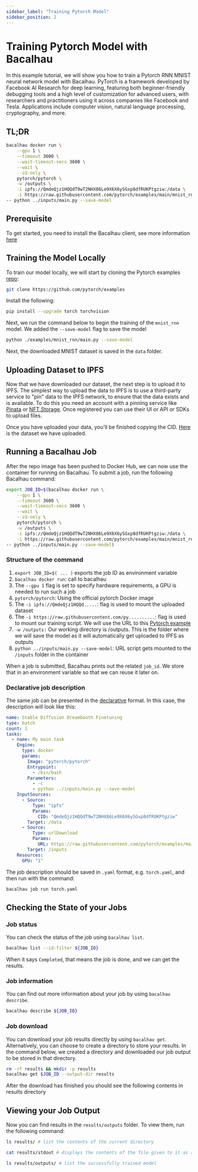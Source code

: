 ```yaml
---
sidebar_label: "Training Pytorch Model"
sidebar_position: 2
---
```

# Training Pytorch Model with Bacalhau


In this example tutorial, we will show you how to train a Pytorch RNN MNIST neural network model with Bacalhau. PyTorch is a framework developed by Facebook AI Research for deep learning, featuring both beginner-friendly debugging tools and a high level of customization for advanced users, with researchers and practitioners using it across companies like Facebook and Tesla. Applications include computer vision, natural language processing, cryptography, and more.

## TL;DR

```bash
bacalhau docker run \
    --gpu 1 \
    --timeout 3600 \
    --wait-timeout-secs 3600 \
    --wait \
    --id-only \
    pytorch/pytorch \
    -w /outputs \
    -i ipfs://QmdeQjz1HQQdT9wT2NHX86Le9X6X6ySGxp8dfRUKPtgziw:/data \
    -i https://raw.githubusercontent.com/pytorch/examples/main/mnist_rnn/main.py \
-- python ../inputs/main.py --save-model
```

## Prerequisite

To get started, you need to install the Bacalhau client, see more information [here](../../../getting-started/installation.md)


## Training the Model Locally

To train our model locally, we will start by cloning the Pytorch examples [repo](https://github.com/pytorch/examples):


```bash
git clone https://github.com/pytorch/examples
```

Install the following:


```bash
pip install --upgrade torch torchvision
```

Next, we run the command below to begin the training of the `mnist_rnn` model. We added the `--save-model` flag to save the model


```bash
python ./examples/mnist_rnn/main.py --save-model
```

Next, the downloaded MNIST dataset is saved in the `data` folder.

## Uploading Dataset to IPFS

Now that we have downloaded our dataset, the next step is to upload it to IPFS. The simplest way to upload the data to IPFS is to use a third-party service to "pin" data to the IPFS network, to ensure that the data exists and is available. To do this you need an account with a pinning service like [Pinata](https://pinata.cloud/) or [NFT.Storage](https://nft.storage/). Once registered you can use their UI or API or SDKs to upload files.

Once you have uploaded your data, you'll be finished copying the CID. [Here](https://gateway.pinata.cloud/ipfs/QmdeQjz1HQQdT9wT2NHX86Le9X6X6ySGxp8dfRUKPtgziw/?filename=data) is the dataset we have uploaded.


## Running a Bacalhau Job

After the repo image has been pushed to Docker Hub, we can now use the container for running on Bacalhau. To submit a job, run the following Bacalhau command:


```bash
export JOB_ID=$(bacalhau docker run \
    --gpu 1 \
    --timeout 3600 \
    --wait-timeout-secs 3600 \
    --wait \
    --id-only \
    pytorch/pytorch \
    -w /outputs \
    -i ipfs://QmdeQjz1HQQdT9wT2NHX86Le9X6X6ySGxp8dfRUKPtgziw:/data \
    -i https://raw.githubusercontent.com/pytorch/examples/main/mnist_rnn/main.py \
-- python ../inputs/main.py --save-model)
```

### Structure  of the command

1. `export JOB_ID=$( ... )` exports the job ID as environment variable
1. `bacalhau docker run`: call to bacalhau
1. The `--gpu 1` flag is set to specify hardware requirements, a GPU is needed to run such a job
1. `pytorch/pytorch`: Using the official pytorch Docker image
1. The `-i ipfs://QmdeQjz1HQQd.....`: flag is used to mount the uploaded dataset
1. The `-i https://raw.githubusercontent.com/py..........`: flag is used to mount our training script. We will use the URL to this [Pytorch example](https://github.com/pytorch/examples/blob/main/mnist_rnn/main.py)
1. `-w /outputs:` Our working directory is /outputs. This is the folder where we will save the model as it will automatically get uploaded to IPFS as outputs
1. `python ../inputs/main.py --save-model`: URL script gets mounted to the `/inputs` folder in the container

When a job is submitted, Bacalhau prints out the related `job_id`. We store that in an environment variable so that we can reuse it later on.

### Declarative job description

The same job can be presented in the [declarative](../../../setting-up/jobs/job-specification/job.md) format. In this case, the description will look like this:

```yaml
name: Stable Diffusion Dreambooth Finetuning
type: batch
count: 1
tasks:
  - name: My main task
    Engine:
      type: docker
      params:
        Image: "pytorch/pytorch" 
        Entrypoint:
          - /bin/bash
        Parameters:
          - -c
          - python ../inputs/main.py --save-model
    InputSources:
      - Source:
          Type: "ipfs"
          Params:
            CID: "QmdeQjz1HQQdT9wT2NHX86Le9X6X6ySGxp8dfRUKPtgziw"
        Target: /data
      - Source:
          Type: urlDownload
          Params:
            URL: https://raw.githubusercontent.com/pytorch/examples/main/mnist_rnn/main.py
        Target: /inputs  
    Resources:
      GPU: "1"
```

The job description should be saved in `.yaml` format, e.g. `torch.yaml`, and then run with the command:
```bash
bacalhau job run torch.yaml
```
## Checking the State of your Jobs

### Job status

You can check the status of the job using `bacalhau list`.


```bash
bacalhau list --id-filter ${JOB_ID}
```

When it says `Completed`, that means the job is done, and we can get the results.

### Job information

You can find out more information about your job by using `bacalhau describe`.


```bash
bacalhau describe ${JOB_ID}
```

### Job download

You can download your job results directly by using `bacalhau get`. Alternatively, you can choose to create a directory to store your results. In the command below, we created a directory and downloaded our job output to be stored in that directory.


```bash
rm -rf results && mkdir -p results
bacalhau get $JOB_ID --output-dir results
```

After the download has finished you should see the following contents in results directory

## Viewing your Job Output

Now you can find results in the `results/outputs` folder. To view them, run the following command:


```bash
ls results/ # list the contents of the current directory 
```
```bash
cat results/stdout # displays the contents of the file given to it as a parameter.
```

```bash
ls results/outputs/ # list the successfully trained model
```
